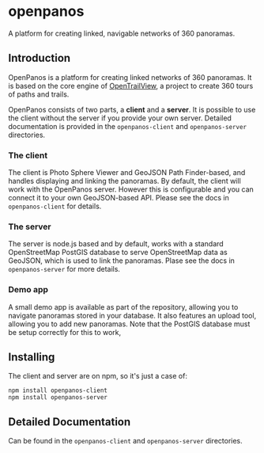 # openpanos
A platform for creating linked, navigable networks of 360 panoramas.


## Introduction
OpenPanos is a platform for creating linked networks of 360 panoramas. It is based on the core engine of [OpenTrailView](https://opentrailview.org), a project to
create 360 tours of paths and trails.

OpenPanos consists of two parts, a **client** and a **server**. It is possible to use the client without the server if you provide your own server. Detailed documentation is provided in the `openpanos-client` and `openpanos-server` directories.

### The client ###
The client is Photo Sphere Viewer and GeoJSON Path Finder-based, and handles displaying and linking the panoramas.  By default, the client will work with the OpenPanos server. However this is configurable and you can connect it to your own GeoJSON-based API. Please see the docs in `openpanos-client` for details.

### The server ###
The server is node.js based and by default, works with a standard OpenStreetMap PostGIS database to serve OpenStreetMap data as GeoJSON, which is used to link the
panoramas. Plase see the docs in `openpanos-server` for more details. 

### Demo app ###
A small demo app is available as part of the repository, allowing you to
navigate panoramas stored in your database. It also features an upload tool,
allowing you to add new panoramas. Note that the PostGIS database must be
setup correctly for this to work,

## Installing ##

The client and server are on npm, so it's just a case of:
~~~~
npm install openpanos-client
npm install openpanos-server
~~~~


## Detailed Documentation ##

Can be found in the `openpanos-client` and `openpanos-server` directories.
